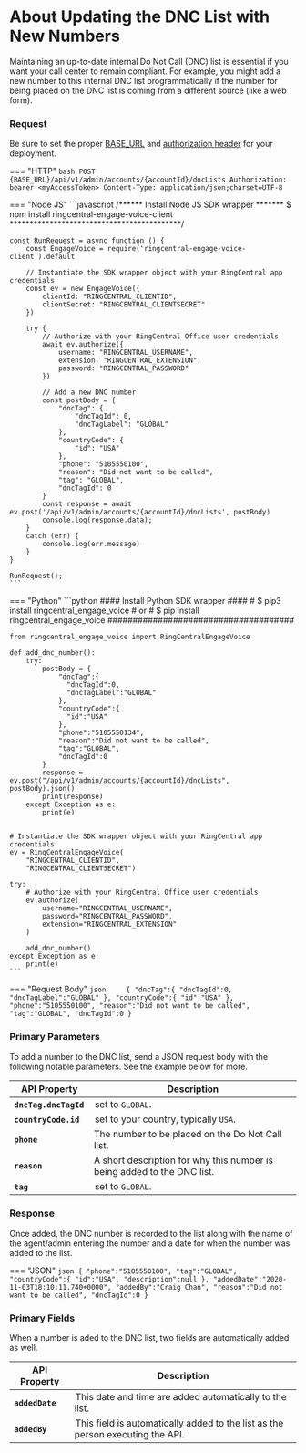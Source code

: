 # About Updating the DNC List with New Numbers

Maintaining an up-to-date internal Do Not Call (DNC) list is essential if you want your call center to remain compliant.  For example, you might add a new number to this internal DNC list programmatically if the number for being placed on the DNC list is coming from a different source (like a web form).

### Request

Be sure to set the proper [BASE_URL](../../../basics/uris/#resources-and-parameters) and [authorization header](../../../authentication/auth-ringcentral) for your deployment.

=== "HTTP"
    ```bash
    POST {BASE_URL}/api/v1/admin/accounts/{accountId}/dncLists
    Authorization: bearer <myAccessToken>
    Content-Type: application/json;charset=UTF-8
    ```

=== "Node JS"
    ```javascript
    /****** Install Node JS SDK wrapper *******
    $ npm install ringcentral-engage-voice-client
    *******************************************/

    const RunRequest = async function () {
        const EngageVoice = require('ringcentral-engage-voice-client').default

        // Instantiate the SDK wrapper object with your RingCentral app credentials
        const ev = new EngageVoice({
            clientId: "RINGCENTRAL_CLIENTID",
            clientSecret: "RINGCENTRAL_CLIENTSECRET"
        })

        try {
            // Authorize with your RingCentral Office user credentials
            await ev.authorize({
                username: "RINGCENTRAL_USERNAME",
                extension: "RINGCENTRAL_EXTENSION",
                password: "RINGCENTRAL_PASSWORD"
            })

            // Add a new DNC number
            const postBody = {
                "dncTag": {
                    "dncTagId": 0,
                    "dncTagLabel": "GLOBAL"
                },
                "countryCode": {
                    "id": "USA"
                },
                "phone": "5105550100",
                "reason": "Did not want to be called",
                "tag": "GLOBAL",
                "dncTagId": 0
            }
            const response = await ev.post('/api/v1/admin/accounts/{accountId}/dncLists', postBody)
            console.log(response.data);
        }
        catch (err) {
            console.log(err.message)
        }
    }

    RunRequest();
    ```
=== "Python"
    ```python
    #### Install Python SDK wrapper ####
    # $ pip3 install ringcentral_engage_voice
    #  or
    # $ pip install ringcentral_engage_voice
    #####################################
    
    from ringcentral_engage_voice import RingCentralEngageVoice
    
    def add_dnc_number():
        try:
            postBody = {
                "dncTag":{
                  "dncTagId":0,
                  "dncTagLabel":"GLOBAL"
                },
                "countryCode":{
                  "id":"USA"
                },
                "phone":"5105550134",
                "reason":"Did not want to be called",
                "tag":"GLOBAL",
                "dncTagId":0
            }
            response = ev.post("/api/v1/admin/accounts/{accountId}/dncLists", postBody).json()
            print(response)
        except Exception as e:
            print(e)
    
    
    # Instantiate the SDK wrapper object with your RingCentral app credentials
    ev = RingCentralEngageVoice(
        "RINGCENTRAL_CLIENTID",
        "RINGCENTRAL_CLIENTSECRET")
    
    try:
        # Authorize with your RingCentral Office user credentials
        ev.authorize(
            username="RINGCENTRAL_USERNAME",
            password="RINGCENTRAL_PASSWORD",
            extension="RINGCENTRAL_EXTENSION"
        )
    
        add_dnc_number()
    except Exception as e:
        print(e)
    ```

=== "Request Body"
    ```json    
    {
      "dncTag":{
        "dncTagId":0,
        "dncTagLabel":"GLOBAL"
      },
      "countryCode":{
        "id":"USA"
      },
      "phone":"5105550100",
      "reason":"Did not want to be called",
      "tag":"GLOBAL",
      "dncTagId":0
    }
    ```

### Primary Parameters

To add a number to the DNC list, send a JSON request body with the following notable parameters. See the example below for more.

  | API Property | Description |
  |-|-|
  | **`dncTag.dncTagId`** | set to `GLOBAL`. |
  | **`countryCode.id`** | set to your country, typically `USA`. |
  | **`phone`** | The number to be placed on the Do Not Call list. |
  | **`reason`** | A short description for why this number is being added to the DNC list. |
  | **`tag`** | set to `GLOBAL`. |

### Response

Once added, the DNC number is recorded to the list along with the name of the agent/admin entering the number and a date for when the number was added to the list.

=== "JSON"
    ```json
    {
      "phone":"5105550100",
      "tag":"GLOBAL",
      "countryCode":{
        "id":"USA",
        "description":null
      },
      "addedDate":"2020-11-03T18:10:11.740+0000",
      "addedBy":"Craig Chan",
      "reason":"Did not want to be called",
      "dncTagId":0
    }
    ```

### Primary Fields

When a number is aded to the DNC list, two fields are automatically added as well.

  | API Property | Description |
  |-|-|
  | **`addedDate`** | This date and time are added automatically to the list. |
  | **`addedBy`** | This field is automatically added to the list as the person executing the API. |
